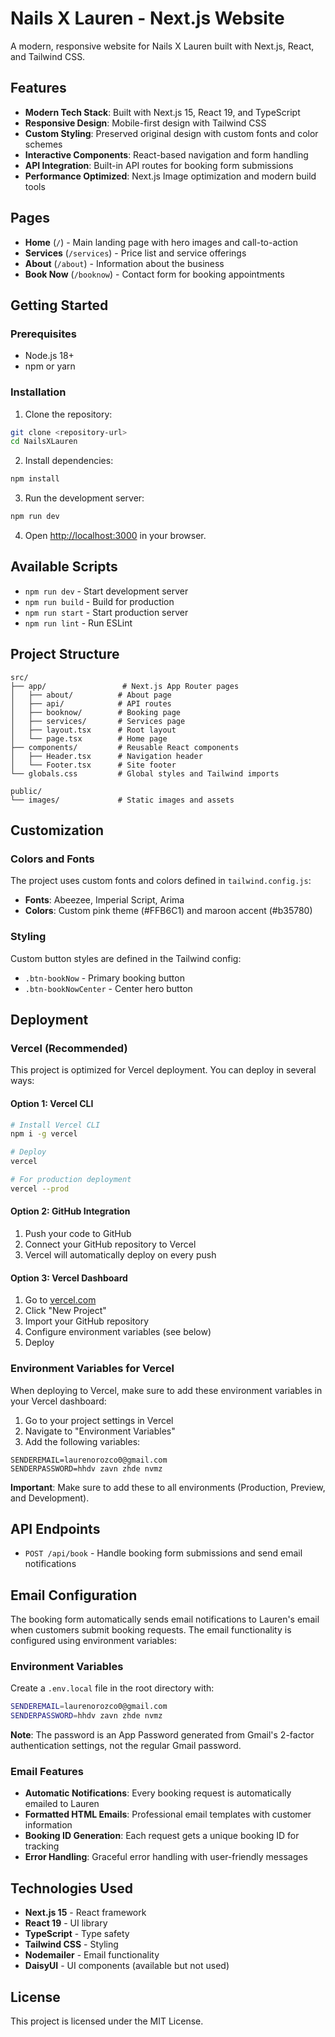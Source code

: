# Nails X Lauren - Next.js Website

A modern, responsive website for Nails X Lauren built with Next.js, React, and Tailwind CSS.

## Features

- **Modern Tech Stack**: Built with Next.js 15, React 19, and TypeScript
- **Responsive Design**: Mobile-first design with Tailwind CSS
- **Custom Styling**: Preserved original design with custom fonts and color schemes
- **Interactive Components**: React-based navigation and form handling
- **API Integration**: Built-in API routes for booking form submissions
- **Performance Optimized**: Next.js Image optimization and modern build tools

## Pages

- **Home** (`/`) - Main landing page with hero images and call-to-action
- **Services** (`/services`) - Price list and service offerings
- **About** (`/about`) - Information about the business
- **Book Now** (`/booknow`) - Contact form for booking appointments

## Getting Started

### Prerequisites

- Node.js 18+ 
- npm or yarn

### Installation

1. Clone the repository:
```bash
git clone <repository-url>
cd NailsXLauren
```

2. Install dependencies:
```bash
npm install
```

3. Run the development server:
```bash
npm run dev
```

4. Open [http://localhost:3000](http://localhost:3000) in your browser.

## Available Scripts

- `npm run dev` - Start development server
- `npm run build` - Build for production
- `npm run start` - Start production server
- `npm run lint` - Run ESLint

## Project Structure

```
src/
├── app/                 # Next.js App Router pages
│   ├── about/          # About page
│   ├── api/            # API routes
│   ├── booknow/        # Booking page
│   ├── services/       # Services page
│   ├── layout.tsx      # Root layout
│   └── page.tsx        # Home page
├── components/         # Reusable React components
│   ├── Header.tsx      # Navigation header
│   └── Footer.tsx      # Site footer
└── globals.css         # Global styles and Tailwind imports

public/
└── images/             # Static images and assets
```

## Customization

### Colors and Fonts

The project uses custom fonts and colors defined in `tailwind.config.js`:

- **Fonts**: Abeezee, Imperial Script, Arima
- **Colors**: Custom pink theme (#FFB6C1) and maroon accent (#b35780)

### Styling

Custom button styles are defined in the Tailwind config:
- `.btn-bookNow` - Primary booking button
- `.btn-bookNowCenter` - Center hero button

## Deployment

### Vercel (Recommended)

This project is optimized for Vercel deployment. You can deploy in several ways:

#### Option 1: Vercel CLI
```bash
# Install Vercel CLI
npm i -g vercel

# Deploy
vercel

# For production deployment
vercel --prod
```

#### Option 2: GitHub Integration
1. Push your code to GitHub
2. Connect your GitHub repository to Vercel
3. Vercel will automatically deploy on every push

#### Option 3: Vercel Dashboard
1. Go to [vercel.com](https://vercel.com)
2. Click "New Project"
3. Import your GitHub repository
4. Configure environment variables (see below)
5. Deploy

### Environment Variables for Vercel

When deploying to Vercel, make sure to add these environment variables in your Vercel dashboard:

1. Go to your project settings in Vercel
2. Navigate to "Environment Variables"
3. Add the following variables:

```
SENDEREMAIL=laurenorozco0@gmail.com
SENDERPASSWORD=hhdv zavn zhde nvmz
```

**Important**: Make sure to add these to all environments (Production, Preview, and Development).

## API Endpoints

- `POST /api/book` - Handle booking form submissions and send email notifications

## Email Configuration

The booking form automatically sends email notifications to Lauren's email when customers submit booking requests. The email functionality is configured using environment variables:

### Environment Variables

Create a `.env.local` file in the root directory with:

```bash
SENDEREMAIL=laurenorozco0@gmail.com
SENDERPASSWORD=hhdv zavn zhde nvmz
```

**Note**: The password is an App Password generated from Gmail's 2-factor authentication settings, not the regular Gmail password.

### Email Features

- **Automatic Notifications**: Every booking request is automatically emailed to Lauren
- **Formatted HTML Emails**: Professional email templates with customer information
- **Booking ID Generation**: Each request gets a unique booking ID for tracking
- **Error Handling**: Graceful error handling with user-friendly messages

## Technologies Used

- **Next.js 15** - React framework
- **React 19** - UI library
- **TypeScript** - Type safety
- **Tailwind CSS** - Styling
- **Nodemailer** - Email functionality
- **DaisyUI** - UI components (available but not used)

## License

This project is licensed under the MIT License.
